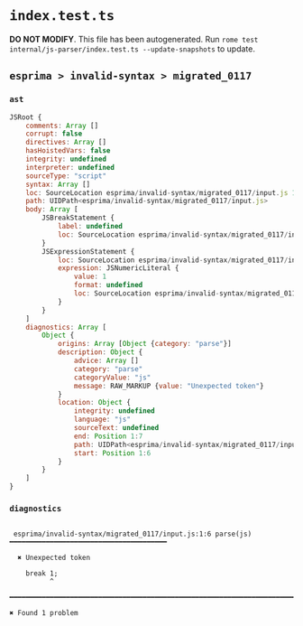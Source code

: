 # `index.test.ts`

**DO NOT MODIFY**. This file has been autogenerated. Run `rome test internal/js-parser/index.test.ts --update-snapshots` to update.

## `esprima > invalid-syntax > migrated_0117`

### `ast`

```javascript
JSRoot {
	comments: Array []
	corrupt: false
	directives: Array []
	hasHoistedVars: false
	integrity: undefined
	interpreter: undefined
	sourceType: "script"
	syntax: Array []
	loc: SourceLocation esprima/invalid-syntax/migrated_0117/input.js 1:0-2:0
	path: UIDPath<esprima/invalid-syntax/migrated_0117/input.js>
	body: Array [
		JSBreakStatement {
			label: undefined
			loc: SourceLocation esprima/invalid-syntax/migrated_0117/input.js 1:0-1:5
		}
		JSExpressionStatement {
			loc: SourceLocation esprima/invalid-syntax/migrated_0117/input.js 1:6-1:8
			expression: JSNumericLiteral {
				value: 1
				format: undefined
				loc: SourceLocation esprima/invalid-syntax/migrated_0117/input.js 1:6-1:7
			}
		}
	]
	diagnostics: Array [
		Object {
			origins: Array [Object {category: "parse"}]
			description: Object {
				advice: Array []
				category: "parse"
				categoryValue: "js"
				message: RAW_MARKUP {value: "Unexpected token"}
			}
			location: Object {
				integrity: undefined
				language: "js"
				sourceText: undefined
				end: Position 1:7
				path: UIDPath<esprima/invalid-syntax/migrated_0117/input.js>
				start: Position 1:6
			}
		}
	]
}
```

### `diagnostics`

```

 esprima/invalid-syntax/migrated_0117/input.js:1:6 parse(js) ━━━━━━━━━━━━━━━━━━━━━━━━━━━━━━━━━━━━━━━

  ✖ Unexpected token

    break 1;
          ^

━━━━━━━━━━━━━━━━━━━━━━━━━━━━━━━━━━━━━━━━━━━━━━━━━━━━━━━━━━━━━━━━━━━━━━━━━━━━━━━━━━━━━━━━━━━━━━━━━━━━

✖ Found 1 problem

```
